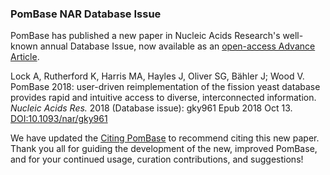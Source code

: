 ### PomBase NAR Database Issue
<!-- pombase_flags: frontpage -->

PomBase has published a	new paper in Nucleic Acids Research's
well-known annual Database Issue, now available as an
[open-access Advance Article](https://academic.oup.com/nar/advance-article/doi/10.1093/nar/gky961/5128936).

Lock A,	Rutherford K, Harris MA, Hayles	J, Oliver SG, Bähler J;	Wood V.\
PomBase 2018: user-driven reimplementation of the fission yeast database provides rapid and intuitive access to diverse, interconnected information.\
*Nucleic Acids Res.* 2018 (Database issue): gky961 Epub 2018 Oct 13.\
[DOI:10.1093/nar/gky961](https://doi.org/10.1093/nar/gky961)

We have updated the [Citing PomBase](about/citing-pombase) to
recommend citing this new paper. Thank you all for guiding the
development of the new, improved PomBase, and for your continued
usage, curation contributions, and suggestions!
